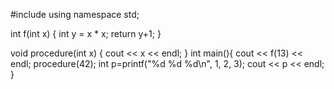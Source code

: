 #include <iostream>
using namespace std;

int f(int x) {
	int y = x * x;
	return y+1;
}

void procedure(int x) {
	cout << x << endl;
}
int main(){
	cout << f(13) << endl;
	procedure(42);
	int p=printf("%d %d %d\n", 1, 2, 3);
	cout << p << endl;
}
